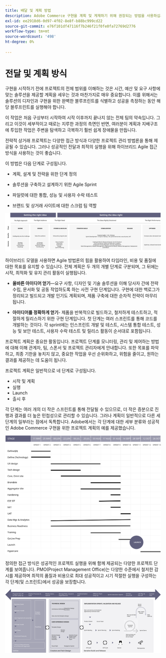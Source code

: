 ```yaml
---
title: 배달 및 계획 방법
description: Adobe Commerce 구현을 계획 및 게재하기 위해 권장되는 방법을 사용하십시오.
exl-id: ee2918d6-0d97-4f02-8e8f-b88bc999cd22
source-git-commit: e76f101df47116f7b246f21f0fe0fa72769d2776
workflow-type: tm+mt
source-wordcount: '498'
ht-degree: 0%

---
```


# 전달 및 계획 방식

구현을 시작하기 전에 프로젝트의 전체 범위를 이해하는 것은 시간, 예산 및 요구 사항에 맞는 솔루션을 제공할 계획을 세우는 것과 마찬가지로 매우 중요합니다. 이를 위해서는 솔루션의 디자인과 구현을 위한 완벽한 블루프린트를 식별하고 성공을 측정하는 동안 해당 블루프린트를 실행해야 합니다.

이 작업은 처음 구상부터 시작하여 시작 이후까지 끝나지 않는 전체 팀의 약속입니다. 그리고 이것이 세부적이고 때로는 지루한 과정의 측면인 반면, 여러분이 계획과 지배구조에 투입한 작업은 주변을 탐색하고 극복하기 훨씬 쉽게 장애물을 만듭니다.

전략적 상거래 프로젝트는 다양한 접근 방식과 다양한 프로젝트 관리 방법론을 통해 제공될 수 있습니다. 그러나 성공적인 전달과 최적의 실행을 위해 하이브리드 Agile 접근 방식을 사용하는 것이 좋습니다.

이 방법은 다음 단계로 구성됩니다.

- 계획, 설계 및 전략을 위한 단계 정의

- 솔루션을 구축하고 설계하기 위한 Agile Sprint

- 파일럿에 대한 통합, 성능 및 사용자 수락 테스트

- 브랜드 및 상거래 사이트에 대한 스크럼 팀 역할

![계획 접근 모델 예](../../assets/playbooks/planning-model.svg)

하이브리드 모델을 사용하면 Agile 방법론의 힘을 활용하여 타임라인, 비용 및 품질에 대한 목표를 유지할 수 있습니다. 전체 계획은 두 개의 개별 단계로 구분되며, 그 뒤에는 시작, 최적화 및 유지 관리 활동이 실행됩니다.

- **올바른 아이디어 얻기**—요구 사항, 디자인 및 기술 솔루션을 이해 당사자 간에 전략 수립, 문서화 및 공동 작업하도록 하는 사전 구현 단계입니다. 구현에 대한 백로그가 정리되고 빌드되고 개발 인기도 계획되며, 제품 구축에 대한 순차적 전략이 마무리됩니다.

- **아이디어를 정확하게 얻기**- 제품을 반복적으로 빌드하고, 철저하게 테스트하고, 적절하게 릴리스하기 위한 구현 단계입니다. 첫 단계는 여러 스프린트를 통해 코드를 개발하는 것이다. 각 sprint에는 인스프린트 개발 및 테스트, 시스템 통합 테스트, 성능 및 보안 테스트, 사용자 수락 테스트 및 릴리스 활동이 순서대로 포함됩니다.

프로젝트 계획은 중요한 활동입니다. 프로젝트 단계를 모니터링, 관리 및 제어하는 방법에 대해 이해 관계자, 팀, 스폰서 및 프로젝트 관리자에게 안내합니다. 또한 목표를 파악하고, 최종 기한을 놓치지 않고, 중요한 작업을 우선 순위화하고, 위험을 줄이고, 원하는 결과를 제공하는 데 도움이 됩니다.

프로젝트 계획은 일반적으로 네 단계로 구성됩니다.

- 시작 및 계획
- 실행
- Launch
- 출시 후

각 단계는 여러 개의 더 작은 스프린트를 통해 전달될 수 있으므로, 더 작은 증분으로 진행과 결과를 더 높은 민첩성으로 관리할 수 있습니다. 그러나 계획이 일반적으로 다른 세 단계의 일부라는 점에서 독특합니다. Adobe에서는 각 단계에 대한 세부 분류와 성공적인 Adobe Commerce 구현을 위한 프로젝트 계획의 예를 제공했습니다.

![프로젝트 계획 간트 차트](../../assets/playbooks/gantt-chart.svg)

정의한 접근 방식은 성공적인 프로젝트 실행을 위해 함께 제공되는 다양한 프로젝트 단계를 보여줍니다. PMO(Project Management Office)는 다양한 수준에서 철저한 감시를 제공하며 최적의 품질과 비용으로 최대 성공적이고 시기 적절한 실행을 구성하는 각 단계(및 스프린트)에서 성공을 보장합니다.

![샘플 계획 접근 방식 정보 그래픽](../../assets/playbooks/planning-approach-sample.svg)
